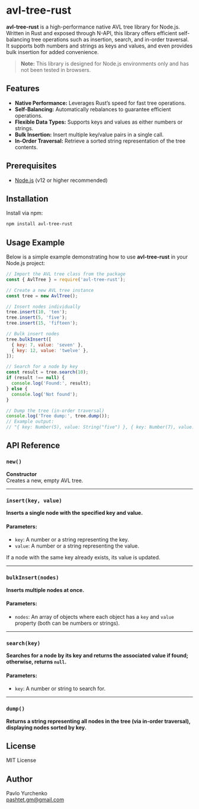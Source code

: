 # avl-tree-rust

**avl-tree-rust** is a high-performance native AVL tree library for Node.js. Written in Rust and exposed through N-API, this library offers efficient self-balancing tree operations such as insertion, search, and in-order traversal. It supports both numbers and strings as keys and values, and even provides bulk insertion for added convenience.

> **Note:** This library is designed for Node.js environments only and has not been tested in browsers.

## Features

- **Native Performance:** Leverages Rust’s speed for fast tree operations.
- **Self-Balancing:** Automatically rebalances to guarantee efficient operations.
- **Flexible Data Types:** Supports keys and values as either numbers or strings.
- **Bulk Insertion:** Insert multiple key/value pairs in a single call.
- **In-Order Traversal:** Retrieve a sorted string representation of the tree contents.

## Prerequisites

- [Node.js](https://nodejs.org/) (v12 or higher recommended)

## Installation

Install via npm:

```bash
npm install avl-tree-rust
```

## Usage Example

Below is a simple example demonstrating how to use **avl-tree-rust** in your Node.js project:

```js
// Import the AVL tree class from the package
const { AvlTree } = require('avl-tree-rust');

// Create a new AVL tree instance
const tree = new AvlTree();

// Insert nodes individually
tree.insert(10, 'ten');
tree.insert(5, 'five');
tree.insert(15, 'fifteen');

// Bulk insert nodes
tree.bulkInsert([
  { key: 7, value: 'seven' },
  { key: 12, value: 'twelve' },
]);

// Search for a node by key
const result = tree.search(10);
if (result !== null) {
  console.log('Found:', result);
} else {
  console.log('Not found');
}

// Dump the tree (in-order traversal)
console.log('Tree dump:', tree.dump());
// Example output:
// "{ key: Number(5), value: String("five") }, { key: Number(7), value: String("seven") }, { key: Number(10), value: String("ten") }, { key: Number(12), value: String("twelve") }, { key: Number(15), value: String("fifteen") }"
```

## API Reference

### `new()`

**Constructor**  
Creates a new, empty AVL tree.

---

### `insert(key, value)`

**Inserts a single node with the specified key and value.**

#### Parameters:

- `key`: A number or a string representing the key.
- `value`: A number or a string representing the value.

If a node with the same key already exists, its value is updated.

---

### `bulkInsert(nodes)`

**Inserts multiple nodes at once.**

#### Parameters:

- `nodes`: An array of objects where each object has a `key` and `value` property (both can be numbers or strings).

---

### `search(key)`

**Searches for a node by its key and returns the associated value if found; otherwise, returns `null`.**

#### Parameters:

- `key`: A number or string to search for.

---

### `dump()`

**Returns a string representing all nodes in the tree (via in-order traversal), displaying nodes sorted by key.**

## License

MIT License

## Author

Pavlo Yurchenko  
[pashtet.gm@gmail.com](mailto:pashtet.gm@gmail.com)

